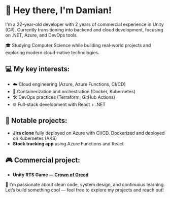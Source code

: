 # 👋 Hey there, I'm Damian!

I'm a 22-year-old developer with 2 years of commercial experience in Unity (C#). Currently transitioning into backend and cloud development, focusing on .NET, Azure, and DevOps tools.

🎓 Studying Computer Science while building real-world projects and exploring modern cloud-native technologies.



## 💻 My key interests:
 
- ☁️ Cloud engineering (Azure, Azure Functions, CI/CD)  
- 🐳 Containerization and orchestration (Docker, Kubernetes)  
- 🛠️ DevOps practices (Terraform, GitHub Actions)
- 🌐 Full-stack development with React + .NET 


## 🚀 Notable projects:

- **Jira clone** fully deployed on Azure with CI/CD. Dockerized and deployed on Kubernetes (AKS)
- **Stock tracking app** using Azure Functions and React  


## 🎮 Commercial project:

- **Unity RTS Game — [Crown of Greed](https://store.steampowered.com/app/1697870/Crown_of_Greed/)**  


📌 I'm passionate about clean code, system design, and continuous learning. Let’s build something cool — feel free to explore my projects and reach out!
